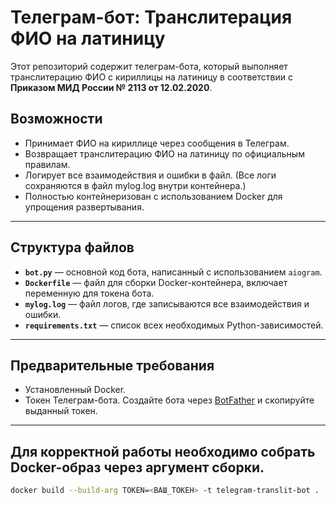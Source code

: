 # Телеграм-бот: Транслитерация ФИО на латиницу

Этот репозиторий содержит телеграм-бота, который выполняет транслитерацию ФИО с кириллицы на латиницу в соответствии с **Приказом МИД России № 2113 от 12.02.2020**.

## Возможности

- Принимает ФИО на кириллице через сообщения в Телеграм.
- Возвращает транслитерацию ФИО на латиницу по официальным правилам.
- Логирует все взаимодействия и ошибки в файл. (Все логи сохраняются в файл mylog.log внутри контейнера.)
- Полностью контейнеризован с использованием Docker для упрощения развертывания.

---

## Структура файлов

- **`bot.py`** — основной код бота, написанный с использованием `aiogram`.
- **`Dockerfile`** — файл для сборки Docker-контейнера, включает переменную для токена бота.
- **`mylog.log`** — файл логов, где записываются все взаимодействия и ошибки.
- **`requirements.txt`** — список всех необходимых Python-зависимостей.

---

## Предварительные требования

- Установленный Docker.
- Токен Телеграм-бота. Создайте бота через [BotFather](https://core.telegram.org/bots#botfather) и скопируйте выданный токен.

---

## Для корректной работы необходимо собрать Docker-образ через аргумент сборки.

```bash
docker build --build-arg TOKEN=<ВАШ_ТОКЕН> -t telegram-translit-bot .
```


